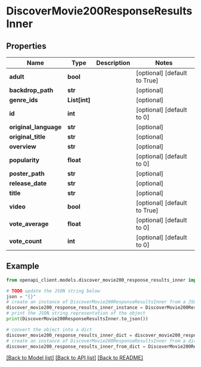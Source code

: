 # DiscoverMovie200ResponseResultsInner


## Properties

Name | Type | Description | Notes
------------ | ------------- | ------------- | -------------
**adult** | **bool** |  | [optional] [default to True]
**backdrop_path** | **str** |  | [optional] 
**genre_ids** | **List[int]** |  | [optional] 
**id** | **int** |  | [optional] [default to 0]
**original_language** | **str** |  | [optional] 
**original_title** | **str** |  | [optional] 
**overview** | **str** |  | [optional] 
**popularity** | **float** |  | [optional] [default to 0]
**poster_path** | **str** |  | [optional] 
**release_date** | **str** |  | [optional] 
**title** | **str** |  | [optional] 
**video** | **bool** |  | [optional] [default to True]
**vote_average** | **float** |  | [optional] [default to 0]
**vote_count** | **int** |  | [optional] [default to 0]

## Example

```python
from openapi_client.models.discover_movie200_response_results_inner import DiscoverMovie200ResponseResultsInner

# TODO update the JSON string below
json = "{}"
# create an instance of DiscoverMovie200ResponseResultsInner from a JSON string
discover_movie200_response_results_inner_instance = DiscoverMovie200ResponseResultsInner.from_json(json)
# print the JSON string representation of the object
print(DiscoverMovie200ResponseResultsInner.to_json())

# convert the object into a dict
discover_movie200_response_results_inner_dict = discover_movie200_response_results_inner_instance.to_dict()
# create an instance of DiscoverMovie200ResponseResultsInner from a dict
discover_movie200_response_results_inner_from_dict = DiscoverMovie200ResponseResultsInner.from_dict(discover_movie200_response_results_inner_dict)
```
[[Back to Model list]](../README.md#documentation-for-models) [[Back to API list]](../README.md#documentation-for-api-endpoints) [[Back to README]](../README.md)


